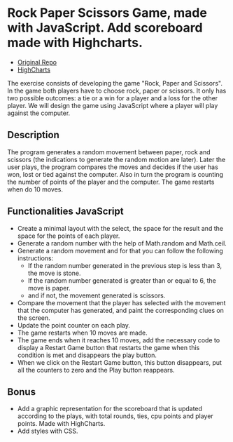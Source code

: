 # Rock Paper Scissors Game, made with JavaScript. Add scoreboard made with Highcharts.

- <a href="https://github.com/SaraSanchezL/rock-paper-scissors-game">Original Repo</a>
- <a href="https://www.highcharts.com/">HighCharts</a>

The exercise consists of developing the game "Rock, Paper and Scissors". In the game both players have to
choose rock, paper or scissors. It only has two possible outcomes: a tie or a win for a
player and a loss for the other player. We will design the game using JavaScript where a player
will play against the computer.

## Description

The program generates a random movement between paper, rock and scissors (the indications to generate the
random motion are later). Later the user plays, the program compares the
moves and decides if the user has won, lost or tied against the computer. Also in turn the
program is counting the number of points of the player and the computer. The game restarts when
do 10 moves.

## Functionalities JavaScript

- Create a minimal layout with the select, the space for the result and the space for the points of each player.
- Generate a random number with the help of Math.random and Math.ceil.
- Generate a random movement and for that you can follow the following instructions:
  - If the random number generated in the previous step is less than 3, the move is stone.
  - If the random number generated is greater than or equal to 6, the move is paper.
  - and if not, the movement generated is scissors.
- Compare the movement that the player has selected with the movement that the computer has generated, and paint the corresponding clues on the screen.
- Update the point counter on each play.
- The game restarts when 10 moves are made.
- The game ends when it reaches 10 moves, add the necessary code to display a
  Restart Game button that restarts the game when this condition is met and disappears
  the play button.
- When we click on the Restart Game button, this button disappears, put all the
  counters to zero and the Play button reappears.

## Bonus

- Add a graphic representation for the scoreboard that is updated according to the plays, with total rounds, ties, cpu points and player points. Made with HighCharts.
- Add styles with CSS.
